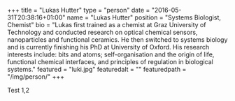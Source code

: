+++
title = "Lukas Hutter"
type = "person"
date = "2016-05-31T20:38:16+01:00"
name = "Lukas Hutter"
position = "Systems Biologist, Chemist"
bio = "Lukas first trained as a chemist at Graz University of Technology and conducted research on optical chemical  sensors, nanoparticles and functional ceramics. He then switched to systems biology and is currently finishing his PhD at University of Oxford. His research interests include: bits and atoms; self-organisation and the origin of life, functional chemical interfaces, and principles of regulation in biological systems."
featured = "luki.jpg"
featuredalt = ""
featuredpath = "/img/person/"
+++

Test 1,2
